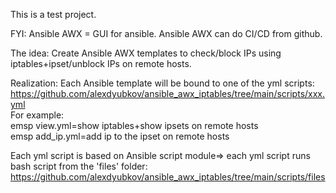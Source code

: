 This is a test project. 

FYI:
Ansible AWX = GUI for ansible. Ansible AWX can do CI/CD from github.

The idea:
Create Ansible AWX templates to check/block IPs using iptables+ipset/unblock IPs  on remote hosts.

Realization:
Each Ansible template will be bound to one of the yml scripts: https://github.com/alexdyubkov/ansible_awx_iptables/tree/main/scripts/xxx.yml<br>
For example: <br>
emsp view.yml=show iptables+show ipsets on remote hosts <br>
emsp add_ip.yml=add ip to the ipset on remote hosts


Each yml script is based on Ansible script module=> each yml script runs bash script from the 'files' folder:
https://github.com/alexdyubkov/ansible_awx_iptables/tree/main/scripts/files
